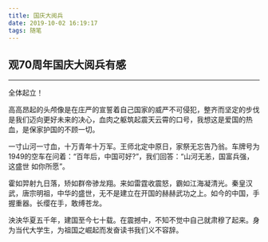 ```yaml
---
title: 国庆大阅兵
date: 2019-10-02 16:19:17
tags: 随笔
---
```


## 观70周年国庆大阅兵有感

----------

全体起立！

高高昂起的头颅像是在庄严的宣誓着自己国家的威严不可侵犯，整齐而坚定的步伐是我们迈向更好未来的决心，血肉之躯筑起震天云霄的口号，我想这是爱国的热血，是保家护国的不顾一切。

一寸山河一寸血，十万青年十万军。王师北定中原日，家祭无忘告乃翁。车牌号为1949的空车在问着：“百年后，中国可好?”，我们回答：“山河无恙，国富兵强， 这盛世 如你所愿”。

霍如羿射九日落，矫如群帝骖龙翔。来如雷霆收震怒，霸如江海凝清光。秦皇汉武，唐宗明祖，中华的盛世，无不是建立在开国的赫赫武功之上。如今的中国，手握重器。长缨在手，敢缚苍龙。

泱泱华夏五千年，建国至今七十载。在震撼中，不知不觉中自己就肃穆了起来。身为当代大学生，为祖国之崛起而发奋读书我们义不容辞。